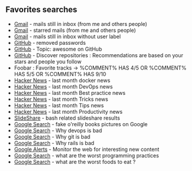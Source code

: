 ## Favorites searches
* [Gmail](https://mail.google.com/mail/u/0/#search/in%3Ainbox) - mails still in inbox (from me and others people)
* [Gmail](https://mail.google.com/mail/u/0/#search/in%3Ainbox+label%3Astarred) - starred mails (from me and others people)
* [Gmail](https://mail.google.com/mail/u/0/#search/in%3Ainbox+has%3Anouserlabels) - mails still in inbox without user label
* [GitHub](https://github.com/search?utf8=%E2%9C%93&q=remove+password&type=Commits&ref=searchresults) - removed passwords
* [GitHub](https://github.com/topics/awesome) - Topic: awesome on GitHub
* [GitHub](https://github.com/discover) - Discover repositories : Recommendations are based on your stars and people you follow
* Foobar : Favorite tracks -> %COMMENT% HAS 4/5 OR %COMMENT% HAS 5/5 OR %COMMENT% HAS 9/10
* [Hacker News](https://hn.algolia.com/?query=Docker&sort=byPopularity&prefix&page=0&dateRange=pastMonth&type=story) - last month docker news
* [Hacker News](https://hn.algolia.com/?query=devops&sort=byPopularity&prefix&page=0&dateRange=pastMonth&type=story) - last month DevOps news
* [Hacker News](https://hn.algolia.com/?query=best%20practice&sort=byPopularity&prefix&page=0&dateRange=pastMonth&type=story) - last month Best practice news
* [Hacker News](https://hn.algolia.com/?query=tricks&sort=byPopularity&prefix&page=0&dateRange=pastMonth&type=story) - last month Tricks news
* [Hacker News](https://hn.algolia.com/?query=tips&sort=byPopularity&prefix&page=0&dateRange=pastMonth&type=story) - last month Tips news
* [Hacker News](https://hn.algolia.com/?query=productivity&sort=byPopularity&prefix&page=0&dateRange=pastMonth&type=story) - last month Productivity news
* [SlideShare](https://www.slideshare.net/tag/bash) - bash related slideshare results
* [Google Search](https://www.google.co.il/search?tbm=isch&q=fake+o%27reilly+books&&cad=h) - fake o'reilly books pictures on Google
* [Google Search](https://www.google.be/search?q=why+devops+is+bad) - Why devops is bad
* [Google Search](https://www.google.be/search?q=why+git+is+bad) - Why git is bad
* [Google Search](https://www.google.be/search?q=why+rails+is+bad) - Why rails is bad
* [Google Alerts](https://www.google.com/alerts) - Monitor the web for interesting new content
* [Google Search](https://www.google.be/search?q=what%20are%20the%20worst%20programming%20practices) - what are the worst programming practices
* [Google Search](https://www.google.be/search?q=what%20are%20the%20worst%20foods%20to%20eat) - what are the worst foods to eat ?
